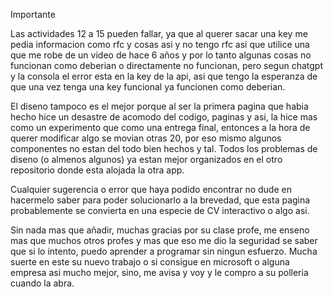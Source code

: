Importante

Las actividades 12 a 15 pueden fallar, ya que al querer sacar una key me pedia informacion como rfc y cosas asi y no
tengo rfc asi que utilice una que me robe de un video de hace 6 años y por lo tanto algunas cosas no funcionan como
deberian o directamente no funcionan, pero segun chatgpt y la consola el error esta en la key de la api, asi que tengo
la esperanza de que una vez tenga una key funcional ya funcionen como deberian.

El diseno tampoco es el mejor porque al ser la primera pagina que habia hecho hice un desastre de acomodo del codigo,
paginas y asi, la hice mas como un experimento que como una entrega final, entonces a la hora de querer modificar algo
se movian otras 20, por eso mismo algunos componentes no estan del todo bien hechos y tal.
Todos los problemas de diseno (o almenos algunos) ya estan mejor organizados en el otro repositorio donde esta alojada 
la otra app.

Cualquier sugerencia o error que haya podido encontrar no dude en hacermelo saber para poder solucionarlo a la brevedad,
que esta pagina probablemente se convierta en una especie de CV interactivo o algo asi.

Sin nada mas que añadir, muchas gracias por su clase profe, me enseno mas que muchos otros profes y mas que eso me dio la
seguridad se saber que si lo intento, puedo aprender a programar sin ningun esfuerzo.
Mucha suerte en este su nuevo trabajo o si consigue en microsoft o alguna empresa asi mucho mejor, sino, me avisa y voy y 
le compro a su polleria cuando la abra. 
